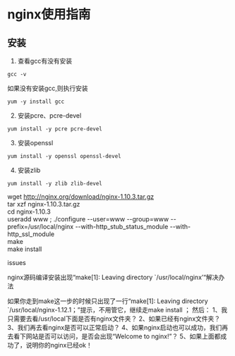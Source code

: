 # nginx使用指南  

## 安装  

1. 查看gcc有没有安装
```
gcc -v
```
如果没有安装gcc,则执行安装
```
yum -y install gcc
```

2. 安装pcre、pcre-devel
```
yum install -y pcre pcre-devel
```

3. 安装openssl
```
yum install -y openssl openssl-devel
```

4. 安装zlib
```
yum install -y zlib zlib-devel
```

wget http://nginx.org/download/nginx-1.10.3.tar.gz  
tar xzf nginx-1.10.3.tar.gz  
cd nginx-1.10.3  
useradd www ; ./configure --user=www --group=www --prefix=/usr/local/nginx --with-http_stub_status_module --with-http_ssl_module  
make  
make install  


issues

nginx源码编译安装出现“make[1]: Leaving directory `/usr/local/nginx’“解决办法

如果你走到make这一步的时候只出现了一行“make[1]: Leaving directory `/usr/local/nginx-1.12.1；”提示，不用管它，继续走make install ；
然后：
1、我只需要去看/usr/local下面是否有nginx文件夹？
2、如果已经有nginx文件夹？
3、我们再去看nginx是否可以正常启动？
4、如果nginx启动也可以成功，我们再去看下网站是否可以访问，是否会出现“Welcome to nginx!”？
5、如果上面都成功了，说明你的nginx已经ok！

